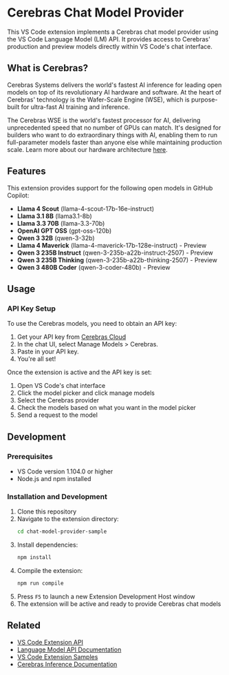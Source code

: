 # Cerebras Chat Model Provider

This VS Code extension implements a Cerebras chat model provider using the VS Code Language Model (LM) API. It provides access to Cerebras' production and preview models directly within VS Code's chat interface.

## What is Cerebras?

Cerebras Systems delivers the world's fastest AI inference for leading open models on top of its revolutionary AI hardware and software. At the heart of Cerebras' technology is the Wafer-Scale Engine (WSE), which is purpose-built for ultra-fast AI training and inference.

The Cerebras WSE is the world's fastest processor for AI, delivering unprecedented speed that no number of GPUs can match. It's designed for builders who want to do extraordinary things with AI, enabling them to run full-parameter models faster than anyone else while maintaining production scale. Learn more about our hardware architecture [here](https://www.youtube.com/watch?v=RhXONURR7Yc).

## Features

This extension provides support for the following open models in GitHub Copilot:
  - **Llama 4 Scout** (llama-4-scout-17b-16e-instruct)
  - **Llama 3.1 8B** (llama3.1-8b)
  - **Llama 3.3 70B** (llama-3.3-70b)
  - **OpenAI GPT OSS** (gpt-oss-120b)
  - **Qwen 3 32B** (qwen-3-32b)
  - **Llama 4 Maverick** (llama-4-maverick-17b-128e-instruct) - Preview
  - **Qwen 3 235B Instruct** (qwen-3-235b-a22b-instruct-2507) - Preview
  - **Qwen 3 235B Thinking** (qwen-3-235b-a22b-thinking-2507) - Preview
  - **Qwen 3 480B Coder** (qwen-3-coder-480b) - Preview

## Usage

### API Key Setup

To use the Cerebras models, you need to obtain an API key:

1. Get your API key from [Cerebras Cloud](https://cloud.cerebras.ai/)
2. In the chat UI, select Manage Models > Cerebras.
3. Paste in your API key.
4. You're all set!

Once the extension is active and the API key is set:

1. Open VS Code's chat interface
2. Click the model picker and click manage models
3. Select the Cerebras provider
4. Check the models based on what you want in the model picker
5. Send a request to the model
## Development

### Prerequisites
- VS Code version 1.104.0 or higher
- Node.js and npm installed

### Installation and Development

1. Clone this repository
2. Navigate to the extension directory:
   ```bash
   cd chat-model-provider-sample
   ```
3. Install dependencies:
   ```bash
   npm install
   ```
4. Compile the extension:
   ```bash
   npm run compile
   ```
5. Press `F5` to launch a new Extension Development Host window
6. The extension will be active and ready to provide Cerebras chat models

## Related

- [VS Code Extension API](https://code.visualstudio.com/api)
- [Language Model API Documentation](https://code.visualstudio.com/api/extension-guides/chat)
- [VS Code Extension Samples](https://github.com/Microsoft/vscode-extension-samples)
- [Cerebras Inference Documentation](https://inference-docs.cerebras.ai/)